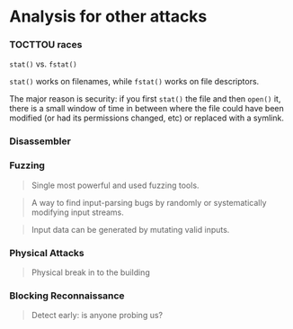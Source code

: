 # Analysis for other attacks

### TOCTTOU races
`stat()` vs. `fstat()`

`stat()` works on filenames, while `fstat()` works on file descriptors.

The major reason is security: if you first `stat()` the file and then `open()` it, there is a small window of time in between where the file could have been modified (or had its permissions changed, etc) or replaced with a symlink.

### Disassembler

### Fuzzing
> Single most powerful and used fuzzing tools.

> A way to find input-parsing bugs by randomly or systematically modifying input streams.

> Input data can be generated by mutating valid inputs.

### Physical Attacks
> Physical break in to the building

### Blocking Reconnaissance
> Detect early: is anyone probing us?
